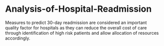 # Analysis-of-Hospital-Readmission
Measures to predict 30-day readmission are considered an important quality factor for hospitals as they can reduce the overall cost of care through identification of high risk patients and allow allocation of resources accordingly.

